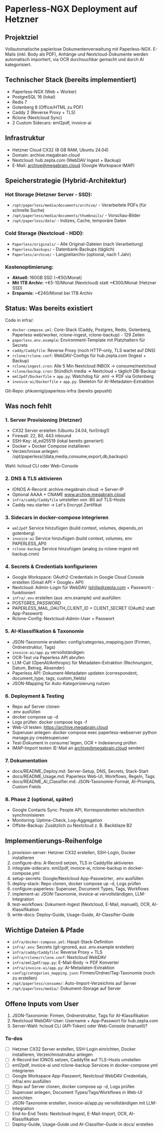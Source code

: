 <!-- 83dff100-726b-449f-963b-636f59a09727 7dfaf6b8-9402-4018-9602-43b5c796ea4e -->
# Paperless-NGX Deployment auf Hetzner

## Projektziel

Vollautomatische papierlose Dokumentenverwaltung mit Paperless-NGX. E-Mails (inkl. Body als PDF), Anhänge und Nextcloud-Dokumente werden automatisch importiert, via OCR durchsuchbar gemacht und durch AI kategorisiert.

## Technischer Stack (bereits implementiert)

- Paperless-NGX (Web + Worker)
- PostgreSQL 16 (lokal)
- Redis 7
- Gotenberg 8 (Office/HTML zu PDF)
- Caddy 2 (Reverse Proxy + TLS)
- Rclone (Nextcloud Sync)
- 2 Custom Sidecars: eml2pdf, invoice-ai

## Infrastruktur

- Hetzner Cloud CX32 (8 GB RAM, Ubuntu 24.04)
- Domain: archive.megabrain.cloud
- Nextcloud: hub.zepta.com (WebDAV Ingest + Backup)
- E-Mail: archive@megabrain.cloud (Google Workspace IMAP)

## Speicherstrategie (Hybrid-Architektur)

### Hot Storage (Hetzner Server - SSD):
- `/opt/paperless/media/documents/archive/` - Verarbeitete PDFs (für schnelle Suche)
- `/opt/paperless/media/documents/thumbnails/` - Vorschau-Bilder
- `/opt/paperless/data/` - Indizes, Cache, temporäre Daten

### Cold Storage (Nextcloud - HDD):
- `Paperless/originals/` - Alle Original-Dateien (nach Verarbeitung)
- `Paperless/backups/` - Datenbank-Backups (täglich)
- `Paperless/archive/` - Langzeitarchiv (optional, nach 1 Jahr)

### Kostenoptimierung:
- **Aktuell:** 160GB SSD (~€50/Monat)
- **Mit 1TB Archiv:** +€5-10/Monat (Nextcloud) statt +€300/Monat (Hetzner SSD)
- **Ersparnis:** ~€240/Monat bei 1TB Archiv

## Status: Was bereits existiert

Code in infra/:

- `docker-compose.yml`: Core-Stack (Caddy, Postgres, Redis, Gotenberg, Paperless web/worker, rclone-ingest, rclone-backup) - 129 Zeilen
- `paperless.env.example`: Environment-Template mit Platzhaltern für Secrets
- `caddy/Caddyfile`: Reverse Proxy (noch HTTP-only, TLS wartet auf DNS)
- `rclone/rclone.conf`: WebDAV-Configs für hub.zepta.com (Ingest + Backup)
- `rclone/ingest.cron`: Alle 5 Min Nextcloud INBOX → consume/nextcloud
- `rclone/backup.cron`: Stündlich media → Nextcloud + täglich DB-Backup
- `eml2pdf/Dockerfile` + `app.py`: Watchdog für .eml → PDF via Gotenberg
- `invoice-ai/Dockerfile` + `app.py`: Skeleton für AI-Metadaten-Extraktion

Git-Repo: phkoenig/paperless-infra (bereits gepusht)

## Was noch fehlt

### 1. Server Provisioning (Hetzner)

- CX32 Server erstellen (Ubuntu 24.04, fsn1/nbg1)
- Firewall: 22, 80, 443 inbound
- SSH-Key: id_ed25519 (lokal bereits generiert)
- Docker + Docker Compose installieren
- Verzeichnisse anlegen: /opt/paperless/{data,media,consume,export,db,backups}

Wahl: hcloud CLI oder Web-Console

### 2. DNS & TLS aktivieren

- IONOS A-Record: archive.megabrain.cloud → Server-IP
- Optional AAAA + CNAME www.archive.megabrain.cloud
- `infra/caddy/Caddyfile` umstellen von :80 auf TLS-Hosts
- Caddy neu starten → Let's Encrypt Zertifikat

### 3. Sidecars in docker-compose integrieren

- `eml2pdf` Service hinzufügen (build context, volumes, depends_on gotenberg)
- `invoice-ai` Service hinzufügen (build context, volumes, env PAPERLESS_API)
- `rclone-backup` Service hinzufügen (analog zu rclone-ingest mit backup.cron)

### 4. Secrets & Credentials konfigurieren

- Google Workspace: OAuth2-Credentials in Google Cloud Console erstellen (Gmail API + Google+ API)
- Nextcloud: Admin-Login für WebDAV (philip@zepta.com + Passwort) - funktioniert
- `infra/.env` erstellen (aus .env.example) und ausfüllen:
- POSTGRES_PASSWORD
- PAPERLESS_MAIL_OAUTH_CLIENT_ID + CLIENT_SECRET (OAuth2 statt App-Passwort)
- Rclone-Config: Nextcloud-Admin-User + Passwort

### 5. AI-Klassifikation & Taxonomie

- JSON-Taxonomie erstellen: config/categories_mapping.json (Firmen, Ordnerstruktur, Tags)
- `invoice-ai/app.py` vervollständigen:
- OCR-Text via Paperless API abrufen
- LLM-Call (OpenAI/Anthropic) für Metadaten-Extraktion (Rechnungsnr, Datum, Betrag, Absender)
- Paperless API: Dokument-Metadaten updaten (correspondent, document_type, tags, custom_fields)
- JSON-Mapping für Auto-Kategorisierung nutzen

### 6. Deployment & Testing

- Repo auf Server clonen
- .env ausfüllen
- docker compose up -d
- Logs prüfen: docker compose logs -f
- Web-UI testen: https://archive.megabrain.cloud
- Superuser anlegen: docker compose exec paperless-webserver python manage.py createsuperuser
- Test-Dokument in consume/ legen, OCR + Indexierung prüfen
- IMAP-Import testen (E-Mail an archive@megabrain.cloud senden)

### 7. Dokumentation

- docs/README_Deploy.md: Server-Setup, DNS, Secrets, Stack-Start
- docs/README_Usage.md: Paperless Web-UI, Workflows, Regeln, Tags
- docs/README_AI_Classifier.md: JSON-Taxonomie-Format, AI-Prompts, Custom Fields

### 8. Phase 2 (optional, später)

- Google Contacts Sync: People API, Korrespondenten wöchentlich synchronisieren
- Monitoring: Uptime-Check, Log-Aggregation
- Offsite-Backup: Zusätzlich zu Nextcloud z. B. Backblaze B2

## Implementierungs-Reihenfolge

1. provision-server: Hetzner CX32 erstellen, SSH-Login, Docker installieren
2. configure-dns: A-Record setzen, TLS in Caddyfile aktivieren
3. integrate-sidecars: eml2pdf, invoice-ai, rclone-backup in docker-compose.yml
4. setup-secrets: Google/Nextcloud App-Passwörter, .env ausfüllen
5. deploy-stack: Repo clonen, docker compose up -d, Logs prüfen
6. configure-paperless: Superuser, Document Types, Tags, Workflows
7. implement-ai: JSON-Taxonomie, invoice-ai vervollständigen, LLM-Integration
8. test-workflows: Dokument-Ingest (Nextcloud, E-Mail, manuell), OCR, AI-Klassifikation
9. write-docs: Deploy-Guide, Usage-Guide, AI-Classifier-Guide

## Wichtige Dateien & Pfade

- `infra/docker-compose.yml`: Haupt-Stack-Definition
- `infra/.env`: Secrets (git-ignored, aus .env.example erstellen)
- `infra/caddy/Caddyfile`: Reverse Proxy + TLS
- `infra/rclone/rclone.conf`: Nextcloud WebDAV
- `infra/eml2pdf/app.py`: E-Mail-Body → PDF Konverter
- `infra/invoice-ai/app.py`: AI-Metadaten-Extraktion
- `config/categories_mapping.json`: Firmen/Ordner/Tag-Taxonomie (noch zu erstellen)
- `/opt/paperless/consume/`: Auto-Import-Verzeichnis auf Server
- `/opt/paperless/media/`: Dokument-Storage auf Server

## Offene Inputs vom User

1. JSON-Taxonomie: Firmen, Ordnerstruktur, Tags für AI-Klassifikation
2. Nextcloud WebDAV-User: Username + App-Passwort für hub.zepta.com
3. Server-Wahl: hcloud CLI (API-Token) oder Web-Console (manuell)?

### To-dos

- [ ] Hetzner CX32 Server erstellen, SSH-Login einrichten, Docker installieren, Verzeichnisstruktur anlegen
- [ ] A-Record bei IONOS setzen, Caddyfile auf TLS-Hosts umstellen
- [ ] eml2pdf, invoice-ai und rclone-backup Services in docker-compose.yml integrieren
- [ ] Google Workspace App-Passwort, Nextcloud WebDAV Credentials, infra/.env ausfüllen
- [ ] Repo auf Server clonen, docker compose up -d, Logs prüfen
- [ ] Superuser anlegen, Document Types/Tags/Workflows in Web-UI einrichten
- [ ] JSON-Taxonomie erstellen, invoice-ai/app.py vervollständigen mit LLM-Integration
- [ ] End-to-End Tests: Nextcloud-Ingest, E-Mail-Import, OCR, AI-Klassifikation
- [ ] Deploy-Guide, Usage-Guide und AI-Classifier-Guide in docs/ erstellen